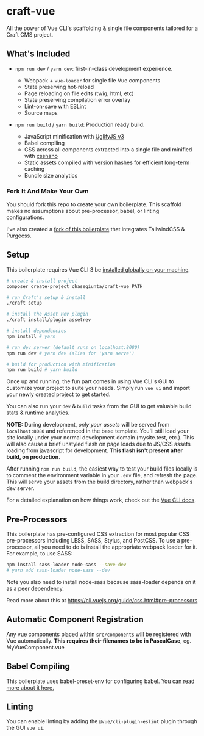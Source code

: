 # craft-vue

All the power of Vue CLI's scaffolding & single file components tailored for a Craft CMS project.

## What's Included

- `npm run dev` / `yarn dev`: first-in-class development experience.
  - Webpack + `vue-loader` for single file Vue components
  - State preserving hot-reload
  - Page reloading on file edits (twig, html, etc)
  - State preserving compilation error overlay
  - Lint-on-save with ESLint
  - Source maps

- `npm run build` / `yarn build`: Production ready build.
  - JavaScript minification with [UglifyJS v3](https://github.com/mishoo/UglifyJS2/tree/harmony)
  - Babel compiling
  - CSS across all components extracted into a single file and minified with [cssnano](https://github.com/ben-eb/cssnano)
  - Static assets compiled with version hashes for efficient long-term caching
  - Bundle size analytics

### Fork It And Make Your Own

You should fork this repo to create your own boilerplate. This scaffold makes no assumptions about pre-processor, babel, or linting configurations.

I've also created a [fork of this boilerplate](https://github.com/chasegiunta/craft-vue-tailwind) that integrates TailwindCSS & Purgecss.

## Setup

This boilerplate requires Vue CLI 3 be [installed globally on your machine](https://cli.vuejs.org/guide/installation.html).



``` bash
# create & install project
composer create-project chasegiunta/craft-vue PATH

# run Craft's setup & install
./craft setup

# install the Asset Rev plugin
./craft install/plugin assetrev

# install dependencies
npm install # yarn

# run dev server (default runs on localhost:8080)
npm run dev # yarn dev (alias for 'yarn serve')

# build for production with minification
npm run build # yarn build
```

Once up and running, the fun part comes in using Vue CLI's GUI to customize your project to suite your needs. Simply run `vue ui` and import your newly created project to get started.

You can also run your `dev` & `build` tasks from the GUI to get valuable build stats & runtime analytics.

**NOTE:** During development, _only your assets_ will be served from `localhost:8080` and referenced in the base template. You'll still load your site locally under your normal development domain (mysite.test, etc.). This will also cause a brief unstyled flash on page loads due to JS/CSS assets loading from javascript for development. **This flash isn't present after build, on production**.

After running `npm run build`, the easiest way to test your build files locally is to comment the environment variable in your `.env` file, and refresh the page. This will serve your assets from the build directory, rather than webpack's dev server.

For a detailed explanation on how things work, check out the [Vue CLI docs](https://cli.vuejs.org/).

## Pre-Processors

This boilerplate has pre-configured CSS extraction for most popular CSS pre-processors including LESS, SASS, Stylus, and PostCSS. To use a pre-processor, all you need to do is install the appropriate webpack loader for it. For example, to use SASS:
``` bash
npm install sass-loader node-sass --save-dev
# yarn add sass-loader node-sass --dev
```
Note you also need to install node-sass because sass-loader depends on it as a peer dependency.

Read more about this at https://cli.vuejs.org/guide/css.html#pre-processors

## Automatic Component Registration
Any vue components placed within `src/components` will be registered with Vue automatically. **This requires their filenames to be in PascalCase**, eg. MyVueComponent.vue

## Babel Compiling
This boilerplate uses babel-preset-env for configuring babel. [You can read more about it here.](https://cli.vuejs.org/config/#babel)

## Linting
You can enable linting by adding the `@vue/cli-plugin-eslint` plugin through the GUI `vue ui`.
